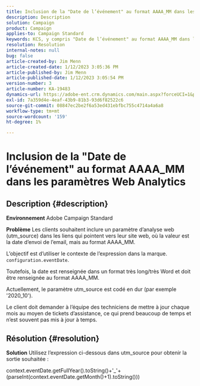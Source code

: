 ```yaml
---
title: Inclusion de la "Date de l’événement" au format AAAA_MM dans les paramètres Web Analytics
description: Description
solution: Campaign
product: Campaign
applies-to: Campaign Standard
keywords: KCS, y compris "Date de l’événement" au format AAAA_MM dans les paramètres Web Analytics, Adobe Campaign Standard, ACS
resolution: Resolution
internal-notes: null
bug: false
article-created-by: Jim Menn
article-created-date: 1/12/2023 3:05:36 PM
article-published-by: Jim Menn
article-published-date: 1/12/2023 3:05:54 PM
version-number: 3
article-number: KA-19483
dynamics-url: https://adobe-ent.crm.dynamics.com/main.aspx?forceUCI=1&pagetype=entityrecord&etn=knowledgearticle&id=e091d78d-8a92-ed11-aad1-6045bd0065f9
exl-id: 7a359d4e-4eaf-43b9-81b3-93d6f82522c6
source-git-commit: 08847ec2be2f6a53ed431ebfbc755c4714a4a6a8
workflow-type: tm+mt
source-wordcount: '159'
ht-degree: 1%

---
```


# Inclusion de la &quot;Date de l’événement&quot; au format AAAA_MM dans les paramètres Web Analytics

## Description {#description}


<b>Environnement</b>
Adobe Campaign Standard

<b>Problème</b>
Les clients souhaitent inclure un paramètre d’analyse web (utm_source) dans les liens qui pointent vers leur site web, où la valeur est la date d’envoi de l’email, mais au format AAAA_MM.

L’objectif est d’utiliser le contexte de l’expression dans la marque. `configuration.eventDate`.

Toutefois, la date est renseignée dans un format très long/très Word et doit être renseignée au format AAAA_MM.

Actuellement, le paramètre utm_source est codé en dur (par exemple &#39;2020_10&#39;).

Le client doit demander à l’équipe des techniciens de mettre à jour chaque mois au moyen de tickets d’assistance, ce qui prend beaucoup de temps et n’est souvent pas mis à jour à temps.


## Résolution {#resolution}


<b>Solution</b>
Utilisez l’expression ci-dessous dans utm_source pour obtenir la sortie souhaitée :

context.eventDate.getFullYear().toString()+&#39;_&#39;+(parseInt(context.eventDate.getMonth()+1).toString()))
